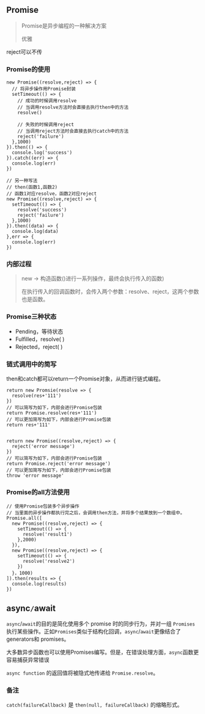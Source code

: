 ## Promise

> Promise是异步编程的一种解决方案
>
> 优雅

reject可以不传

### Promise的使用

```
new Promise((resolve,reject) => {
  // 将异步操作用Promise封装
  setTimeout(() => {
    // 成功的时候调用resolve
    // 当调用resolve方法时会直接去执行then中的方法
    resolve()
    
    // 失败的时候调用reject
    // 当调用reject方法时会直接去执行catch中的方法
    reject('failure')
  },1000)
}).then(() => {
  console.log('success')
}).catch((err) => {
  console.log(err)
})

// 另一种写法
// then(函数1,函数2)
// 函数1对应resolve，函数2对应reject
new Promise((resolve,reject) => {
  setTimeout(() => {
    resolve('success')
    reject('failure')
  },1000)
}).then((data) => {
  console.log(data)
},err => {
  console.log(err)
})
```

### 内部过程

> new -> 构造函数()进行一系列操作，最终会执行传入的函数)
>
> 在执行传入的回调函数时，会传入两个参数：resolve、reject，这两个参数也是函数。

### Promise三种状态

* Pending，等待状态
* Fulfilled，resolve( )
* Rejected，reject( ) 

### 链式调用中的简写

then和catch都可以return一个Promise对象，从而进行链式编程。

```
return new Promsie(resolve => {
  resolve(res+'111')
})
// 可以简写为如下，内部会进行Promise包装
return Promise.resolve(res+'111')
// 可以更加简写为如下，内部会进行Promise包装
return res+'111'


return new Promise((resolve,reject) => {
  reject('error message')
})
// 可以简写为如下，内部会进行Promise包装
return Promise.reject('error message')
// 可以更加简写为如下，内部会进行Promise包装
throw 'error message'
```

### Promise的all方法使用

```
// 使用Promise包装多个异步操作
// 当里面的异步操作都执行完之后，会调用then方法，并将多个结果放到一个数组中。
Promise.all([
  new Promise((resolve,reject) => {
    setTimeout(() => {
      resolve('result1')
    },2000)
  }),
  new Promise((resolve,reject) => {
    setTimeout(() => {
      resolve('resolve2')
    })
  }，1000)
]).then(results => {
  console.log(results)
})
```

## async`/`await

`async`/`await`的目的是简化使用多个 promise 时的同步行为，并对一组 `Promises`执行某些操作。正如`Promises`类似于结构化回调，`async`/`await`更像结合了generators和 promises。

大多数异步函数也可以使用Promises编写。但是，在错误处理方面，`async`函数更容易捕获异常错误

`async function` 的返回值将被隐式地传递给 `Promise.resolve`。

### 备注

`catch(failureCallback)` 是 `then(null, failureCallback)` 的缩略形式。